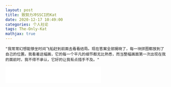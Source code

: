 ```yaml
---
layout: post
title: 致努力冲SSCI的Kat
date: 2020-12-17 10:49:00
categories: 个人社论
tags: The-Only-Kat
mathjax: true
---
```


```
"我常常幻想能够坐时间飞船赶到前面去看看结局。现在答案全部揭晓了，每一块拼图都放到了自己的位置。我看着这幅画，它的每一个平凡的细节都无比熟悉，而当整幅画面第一次出现在我的面前时，我不得不承认，它好的让我有点措手不及。"
```

<iframe frameborder="no" border="0" marginwidth="0" marginheight="0" width=298 height=52 src="//music.163.com/outchain/player?type=2&id=2872362&auto=1&height=32"></iframe>